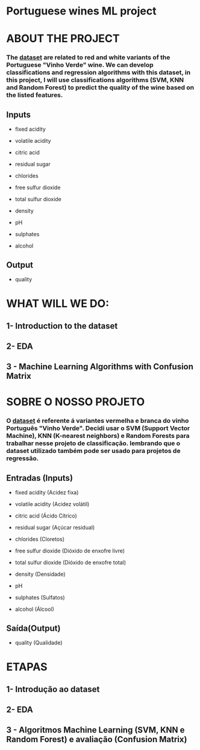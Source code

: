 # Portuguese wines ML project


# ABOUT THE PROJECT
### The [dataset](https://www.kaggle.com/datasets/uciml/red-wine-quality-cortez-et-al-2009) are related to red and white variants of the Portuguese "Vinho Verde" wine. We can develop classifications and regression algorithms with this dataset, in this project, I will use classifications algorithms (SVM, KNN and Random Forest) to predict the quality of the wine based on the listed features. 

## Inputs

- fixed acidity

- volatile acidity

- citric acid

- residual sugar

- chlorides

- free sulfur dioxide

- total sulfur dioxide

- density

- pH

- sulphates

- alcohol

## Output
- quality

# WHAT WILL WE DO:

## 1- Introduction to the dataset
## 2- EDA
## 3 - Machine Learning Algorithms with Confusion Matrix 




 
# SOBRE O NOSSO PROJETO

### O [dataset](https://www.kaggle.com/datasets/uciml/red-wine-quality-cortez-et-al-2009)  é referente á variantes vermelha e branca do vinho Português "Vinho Verde". Decidi usar o SVM (Support Vector Machine), KNN (K-nearest neighbors) e Random Forests para trabalhar nesse projeto de classificação. lembrando que o dataset utilizado também pode ser usado para projetos de regressão.

## Entradas (Inputs)

- fixed acidity (Acidez fixa)

- volatile acidity (Acidez volátil)

- citric acid (Ácido Cítrico)

- residual sugar (Açúcar residual)

- chlorides (Cloretos)

- free sulfur dioxide (Dióxido de enxofre livre)

- total sulfur dioxide (Dióxido de enxofre total)

- density (Densidade)

- pH

- sulphates (Sulfatos)

- alcohol (Álcool)

## Saída(Output)
- quality (Qualidade)

# ETAPAS
## 1- Introdução ao dataset
## 2- EDA
## 3 - Algoritmos Machine Learning (SVM, KNN e Random Forest) e avaliação (Confusion Matrix)